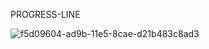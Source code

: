PROGRESS-LINE


![f5d09604-ad9b-11e5-8cae-d21b483c8ad3](https://user-images.githubusercontent.com/37813830/52575085-9a6c8300-2e43-11e9-8349-acccb36f2539.png)
